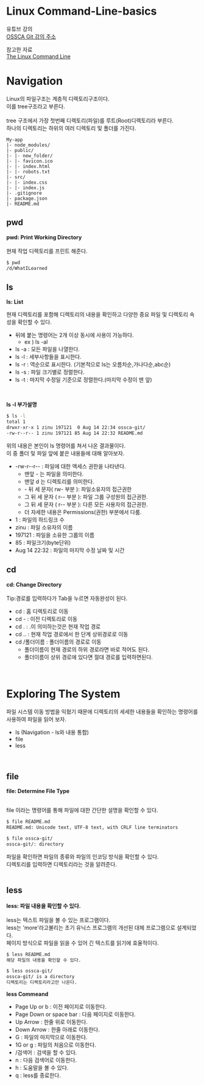 # Linux Command-Line-basics

유튜브 강의
<br/>
[OSSCA Git 강의 주소](https://www.youtube.com/playlist?list=PL8MaVgZDhGk-z7cezrPFJ5y6v3GW_S1iF) <br/>

참고한 자료 <br/>
[The Linux Command Line](https://wiki.lib.sun.ac.za/images/c/ca/TLCL-13.07.pdf)

# Navigation
Linux의 파일구조는 계층적 디렉토리구조이다. <br/>
이를 tree구조라고 부른다. <br/>
<br/>
tree 구조에서 가장 첫번째 디렉토리(파일)를 루트(Root)디렉토리라 부른다.
<br/>
하나의 디렉토리는 하위의 여러 디렉토리 및 폴더를 가진다.

```
My-app
|- node_modules/
|- public/
|- |- new_folder/
|- |- favicon.ico
|- |- index.html
|- |- robots.txt
|- src/
|- |- index.css
|- |- index.js
|- .gitignore
|- package.json
|- README.md

```

## pwd
**pwd: Print Working Directory** <br/><br/>
현재 작업 디렉토리를 프린트 해준다.

```bash
$ pwd
/d/WhatILearned
```

## ls
**ls: List** <br/>

현재 디렉토리를 포함해 디렉토리의 내용을 확인하고 다양한 중요 파일 및 디렉토리 속성을 확인할 수 있다.<br/>

- 뒤에 붙는 명령어는 2개 이상 동시에 사용이 가능하다.
  - ex ) ls -al
- ls -a : 모든 파일을 나열한다.
- ls -l : 세부사항들을 표시한다.
- ls -r : 역순으로 표시한다. (기본적으로 ls는 오름차순,가나다순,abc순)
- ls -s : 파일 크기별로 정렬한다.
- ls -t : 마지막 수정일 기준으로 정렬한다.(마지막 수정이 맨 앞)

<br/>

**ls -l 부가설명** <br/>
```bash
$ ls -l
total 1
drwxr-xr-x 1 zinu 197121  0 Aug 14 22:34 ossca-git/
-rw-r--r-- 1 zinu 197121 85 Aug 14 22:32 README.md
```
위의 내용은 본인이 ls 명령어를 쳐서 나온 결과물이다.<br/>
이 중 폴더 및 파일 앞에 붙은 내용들에 대해 알아보자. <br/>

- -rw-r--r-- : 파일에 대한 엑세스 권한을 나타낸다. 
  - 맨앞 - 는 파일을 의미한다.
  - 맨앞 d 는 디렉토리를 의미한다.
  - \- 뒤 세 문자( rw- 부분 ): 파일소유자의 접근권한
  - 그 뒤 세 문자 ( r-- 부분 ): 파일 그룹 구성원의 접근권한.
  - 그 뒤 세 문자 ( r-- 부분 ): 다른 모든 사용자의 접근권한.
  - 더 자세한 내용은 Permissions(권한) 부분에서 다룸.
- 1 : 파일의 하드링크 수 
- zinu : 파일 소유자의 이름
- 197121 : 파일을 소유한 그룹의 이름
- 85 : 파일크기(byte단위)
- Aug 14 22:32 : 파일의 마지막 수정 날짜 및 시간


## cd
**cd: Change Directory** <br/><br/>
Tip:경로를 입력하다가 Tab을 누르면 자동완성이 된다.

- cd : 홈 디렉토리로 이동
- cd - : 이전 디렉토리로 이동
- cd . : .이 의미하는것은 현재 작업 경로 
- cd .. : 현재 작업 경로에서 한 단계 상위경로로 이동
- cd /폴더이름 : 폴더이름의 경로로 이동
  - 폴더이름이 현재 경로의 하위 경로라면 바로 적어도 된다.
  - 폴더이름이 상위 경로에 있다면 절대 경로를 입력하면된다.

<br/>

# Exploring The System
파일 시스템 이동 방법을 익혔기 때문에 디렉토리의 세세한 내용들을 확인하는 명령어를 사용하여 파일을 읽어 보자. 

- ls (Navigation - ls와 내용 통합)
- file
- less
  
<br/>

## file
**file: Determine File Type** <br/><br/>

file 이라는 명령어를 통해 파일에 대한 간단한 설명을 확인할 수 있다.<br/>

```bash
$ file README.md
README.md: Unicode text, UTF-8 text, with CRLF line terminators

$ file ossca-git/
ossca-git/: directory
```
파일을 확인하면 파일의 종류와 파일의 인코딩 방식을 확인할 수 있다.<br/>
디렉토리를 입력하면 디렉토리라는 것을 알려준다.<br/>
<br/>

## less
**less: 파일 내용을 확인할 수 있다.** <br/><br/>
less는 텍스트 파일을 볼 수 있는 프로그램이다. <br/>
less는 'more'라고불리는 초기 유닉스 프로그램의 개선된 대체 프로그램으로 설계되었다. <br/>
페이지 방식으로 파일을 읽을 수 있어 긴 텍스트를 읽기에 효율적이다. <br/>
```bash
$ less README.md
해당 파일의 내용을 확인할 수 있다.

$ less ossca-git/
ossca-git/ is a directory
디렉토리는 디렉토리라고만 나온다.
```
**less Commeand**

- Page Up or b : 이전 페이지로 이동한다.
- Page Down or space bar : 다음 페이지로 이동한다.
- Up Arrow : 한줄 위로 이동한다.
- Down Arrow : 한줄 아래로 이동한다.
- G : 파일의 마지막으로 이동한다.
- 1G or g : 파일의 처음으로 이동한다.
- /검색어 : 검색을 할 수 있다.
- n : 다음 검색어로 이동한다.
- h : 도움말을 볼 수 있다.
- q : less를 종료한다.
